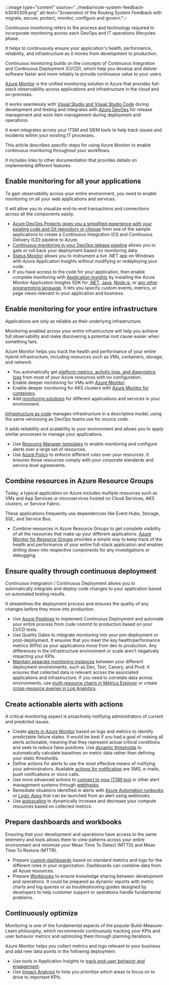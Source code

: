 :::image type="content" source="../media/route-system-feedback-b3040309.png" alt-text="Screenshot of the Routing System Feedback with migrate, secure, protect, monitor, configure and govern.":::


Continuous monitoring refers to the process and technology required to incorporate monitoring across each DevOps and IT operations lifecycles phase.

It helps to continuously ensure your application's health, performance, reliability, and infrastructure as it moves from development to production.

Continuous monitoring builds on the concepts of Continuous Integration and Continuous Deployment (CI/CD), which help you develop and deliver software faster and more reliably to provide continuous value to your users.

[Azure Monitor](/azure/azure-monitor/overview) is the unified monitoring solution in Azure that provides full-stack observability across applications and infrastructure in the cloud and on-premises.

It works seamlessly with [Visual Studio and Visual Studio Code](https://visualstudio.microsoft.com/) during development and testing and integrates with [Azure DevOps](/azure/devops/user-guide/index) for release management and work item management during deployment and operations.

It even integrates across your ITSM and SIEM tools to help track issues and incidents within your existing IT processes.

This article describes specific steps for using Azure Monitor to enable continuous monitoring throughout your workflows.

It includes links to other documentation that provides details on implementing different features.

## Enable monitoring for all your applications

To gain observability across your entire environment, you need to enable monitoring on all your web applications and services.

It will allow you to visualize end-to-end transactions and connections across all the components easily.

 -  [Azure DevOps Projects gives you a simplified experience with your existing code and Git repository or choose](/azure/devops-project/overview) from one of the sample applications to create a Continuous Integration (CI) and Continuous Delivery (CD) pipeline to Azure.
 -  [Continuous monitoring in your DevOps release pipeline](/azure/application-insights/app-insights-vsts-continuous-monitoring) allows you to gate or roll back your deployment based on monitoring data.
 -  [Status Monitor](/azure/application-insights/app-insights-monitor-performance-live-website-now) allows you to instrument a live .NET app on Windows with Azure Application Insights without modifying or redeploying your code.
 -  If you have access to the code for your application, then enable complete monitoring with [Application Insights](/azure/application-insights/app-insights-overview) by installing the Azure Monitor Application Insights SDK for [.NET](/azure/application-insights/quick-monitor-portal), [Java](/azure/application-insights/app-insights-java-quick-start), [Node.js](/azure/application-insights/app-insights-nodejs-quick-start), or [any other programming language](/azure/application-insights/app-insights-platforms). It lets you specify custom events, metrics, or page views relevant to your application and business.

## Enable monitoring for your entire infrastructure

Applications are only as reliable as their underlying infrastructure.

Monitoring enabled across your entire infrastructure will help you achieve full observability and make discovering a potential root cause easier when something fails.

Azure Monitor helps you track the health and performance of your entire hybrid infrastructure, including resources such as VMs, containers, storage, and network.

 -  You automatically get [platform metrics, activity logs, and diagnostics logs](/azure/azure-monitor/data-sources) from most of your Azure resources with no configuration.
 -  Enable deeper monitoring for VMs with [Azure Monitor](/azure/azure-monitor/insights/vminsights-overview).
 -  Enable deeper monitoring for AKS clusters with [Azure Monitor for containers](/azure/azure-monitor/insights/container-insights-overview).
 -  Add [monitoring solutions](/azure/azure-monitor/insights/solutions-inventory) for different applications and services in your environment.

[Infrastructure as code](/azure/devops/learn/what-is-infrastructure-as-code) manages infrastructure in a descriptive model, using the same versioning as DevOps teams use for source code.

It adds reliability and scalability to your environment and allows you to apply similar processes to manage your applications.

 -  Use [Resource Manager templates](/azure/azure-monitor/platform/template-workspace-configuration) to enable monitoring and configure alerts over a large set of resources.
 -  Use [Azure Policy](/azure/governance/policy/overview) to enforce different rules over your resources. It ensures those resources comply with your corporate standards and service level agreements.

## Combine resources in Azure Resource Groups

Today, a typical application on Azure includes multiple resources such as VMs and App Services or microservices hosted on Cloud Services, AKS clusters, or Service Fabric.

These applications frequently use dependencies like Event Hubs, Storage, SQL, and Service Bus.

 -  Combine resources in Azure Resource Groups to get complete visibility of all the resources that make up your different applications. [Azure Monitor for Resource Groups](/azure/azure-monitor/insights/resource-group-insights) provides a simple way to keep track of the health and performance of your entire full-stack application and enables drilling down into respective components for any investigations or debugging.

## Ensure quality through continuous deployment

Continuous Integration / Continuous Deployment allows you to automatically integrate and deploy code changes to your application based on automated testing results.

It streamlines the deployment process and ensures the quality of any changes before they move into production.

 -  Use [Azure Pipelines](/azure/devops/pipelines) to implement Continuous Deployment and automate your entire process from code commit to production based on your CI/CD tests.
 -  Use Quality Gates to integrate monitoring into your pre-deployment or post-deployment. It ensures that you meet the key health/performance metrics (KPIs) as your applications move from dev to production. Any differences in the infrastructure environment or scale aren't negatively impacting your KPIs.
 -  [Maintain separate monitoring instances](/azure/application-insights/app-insights-separate-resources) between your different deployment environments, such as Dev, Test, Canary, and Prod. It ensures that collected data is relevant across the associated applications and infrastructure. If you need to correlate data across environments, use [multi-resource charts in Metrics Explorer](/azure/azure-monitor/platform/metrics-charts) or create [cross-resource queries in Log Analytics](/azure/azure-monitor/log-query/cross-workspace-query).

## Create actionable alerts with actions

A critical monitoring aspect is proactively notifying administrators of current and predicted issues.

 -  Create [alerts in Azure Monitor](/azure/azure-monitor/platform/alerts-overview) based on logs and metrics to identify predictable failure states. It would be best if you had a goal of making all alerts actionable, meaning that they represent actual critical conditions and seek to reduce false positives. Use [dynamic thresholds](/azure/azure-monitor/platform/alerts-dynamic-thresholds) to automatically calculate baselines on metric data rather than defining your static thresholds.
 -  Define actions for alerts to use the most effective means of notifying your administrators. Available [actions for notification](/azure/azure-monitor/platform/action-groups#create-an-action-group-by-using-the-azure-portal) are SMS, e-mails, push notifications or voice calls.
 -  Use more advanced actions to [connect to your ITSM tool](/azure/azure-monitor/platform/itsmc-overview) or other alert management systems through [webhooks](/azure/azure-monitor/platform/activity-log-alerts-webhook).
 -  Remediate situations identified in alerts with [Azure Automation runbooks](/azure/automation/automation-webhooks) or [Logic Apps](/connectors/custom-connectors/create-webhook-trigger) that can be launched from an alert using webhooks.
 -  Use [autoscaling](/azure/azure-monitor/learn/tutorial-autoscale-performance-schedule) to dynamically increase and decrease your compute resources based on collected metrics.

## Prepare dashboards and workbooks

Ensuring that your development and operations have access to the same telemetry and tools allows them to view patterns across your entire environment and minimize your Mean Time To Detect (MTTD) and Mean Time To Restore (MTTR).

 -  Prepare [custom dashboards](/azure/application-insights/app-insights-tutorial-dashboards) based on standard metrics and logs for the different roles in your organization. Dashboards can combine data from all Azure resources.
 -  Prepare [Workbooks](/azure/application-insights/app-insights-usage-workbooks) to ensure knowledge sharing between development and operations. It could be prepared as dynamic reports with metric charts and log queries or as troubleshooting guides designed by developers to help customer support or operations handle fundamental problems.

## Continuously optimize

Monitoring is one of the fundamental aspects of the popular Build-Measure-Learn philosophy, which recommends continuously tracking your KPIs and user behavior metrics and optimizing them through planning iterations.

Azure Monitor helps you collect metrics and logs relevant to your business and add new data points in the following deployment.

 -  Use tools in Application Insights to [track end-user behavior and engagement](/azure/application-insights/app-insights-tutorial-users).
 -  Use [Impact Analysis](/azure/application-insights/app-insights-usage-impact) to help you prioritize which areas to focus on to drive to important KPIs.
